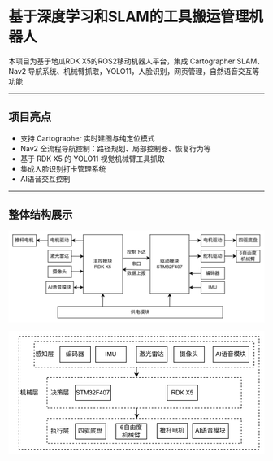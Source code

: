 # 基于深度学习和SLAM的工具搬运管理机器人

本项目为基于地瓜RDK X5的ROS2移动机器人平台，集成 Cartographer SLAM、Nav2 导航系统、机械臂抓取，YOLO11，人脸识别，网页管理，自然语音交互等功能

---

## 项目亮点

- 支持 Cartographer 实时建图与纯定位模式
- Nav2 全流程导航控制：路径规划、局部控制器、恢复行为等
- 基于 RDK X5 的 YOLO11 视觉机械臂工具抓取
- 集成人脸识别打卡管理系统
- AI语音交互控制

---

## 整体结构展示

![整体功能模块图](docs/imgs/function.png)

![整体架构图](docs/imgs/structure.png)
